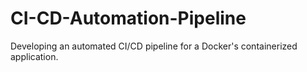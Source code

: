 # CI-CD-Automation-Pipeline
Developing an automated CI/CD pipeline for a Docker's containerized application.

